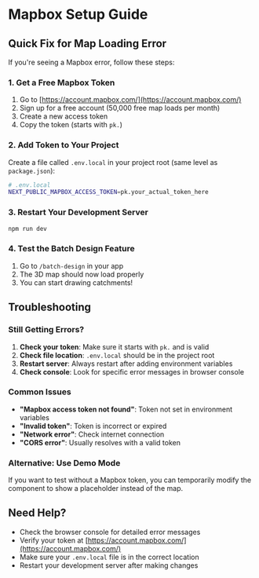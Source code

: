 # Mapbox Setup Guide

## Quick Fix for Map Loading Error

If you're seeing a Mapbox error, follow these steps:

### 1. Get a Free Mapbox Token

1. Go to [https://account.mapbox.com/](https://account.mapbox.com/)
2. Sign up for a free account (50,000 free map loads per month)
3. Create a new access token
4. Copy the token (starts with `pk.`)

### 2. Add Token to Your Project

Create a file called `.env.local` in your project root (same level as `package.json`):

```bash
# .env.local
NEXT_PUBLIC_MAPBOX_ACCESS_TOKEN=pk.your_actual_token_here
```

### 3. Restart Your Development Server

```bash
npm run dev
```

### 4. Test the Batch Design Feature

1. Go to `/batch-design` in your app
2. The 3D map should now load properly
3. You can start drawing catchments!

## Troubleshooting

### Still Getting Errors?

1. **Check your token**: Make sure it starts with `pk.` and is valid
2. **Check file location**: `.env.local` should be in the project root
3. **Restart server**: Always restart after adding environment variables
4. **Check console**: Look for specific error messages in browser console

### Common Issues

- **"Mapbox access token not found"**: Token not set in environment variables
- **"Invalid token"**: Token is incorrect or expired
- **"Network error"**: Check internet connection
- **"CORS error"**: Usually resolves with a valid token

### Alternative: Use Demo Mode

If you want to test without a Mapbox token, you can temporarily modify the component to show a placeholder instead of the map.

## Need Help?

- Check the browser console for detailed error messages
- Verify your token at [https://account.mapbox.com/](https://account.mapbox.com/)
- Make sure your `.env.local` file is in the correct location
- Restart your development server after making changes
